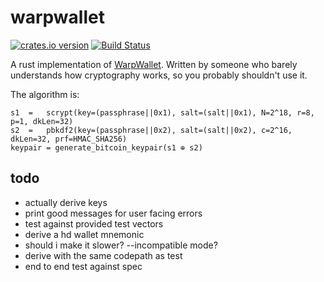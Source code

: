 warpwallet
==========

[![crates.io
version](https://img.shields.io/crates/v/warpwallet.svg)](https://crates.io/crates/warpwallet)
[![Build Status](https://travis-ci.org/casey/warpwallet.svg?branch=master)](https://travis-ci.org/casey/warpwallet)

A rust implementation of [WarpWallet](https://keybase.io/warp). Written by someone who barely
understands how cryptography works, so you probably shouldn't use it.

The algorithm is:

```
s1  =	scrypt(key=(passphrase||0x1), salt=(salt||0x1), N=2^18, r=8, p=1, dkLen=32)
s2  =	pbkdf2(key=(passphrase||0x2), salt=(salt||0x2), c=2^16, dkLen=32, prf=HMAC_SHA256)
keypair = generate_bitcoin_keypair(s1 ⊕ s2)
```

todo
----

- actually derive keys
- print good messages for user facing errors
- test against provided test vectors
- derive a hd wallet mnemonic
- should i make it slower? --incompatible mode?
- derive with the same codepath as test
- end to end test against spec
